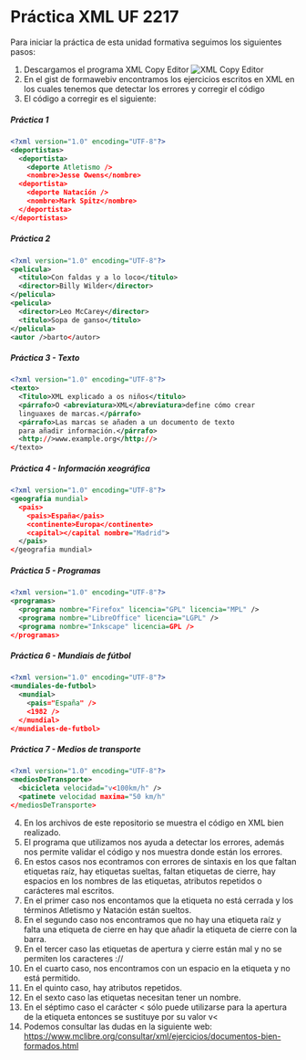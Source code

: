 # Práctica XML UF 2217

Para iniciar la práctica de esta unidad formativa seguimos los siguientes pasos:

1. Descargamos el programa XML Copy Editor
![XML Copy Editor](https://i.ibb.co/W2jxWrX/Captura-de-pantalla-2022-05-12-125734.png)
2. En el gist de formawebiv encontramos los ejercicios escritos en XML en los cuales tenemos que detectar los errores y corregir el código
3. El código a corregir es el siguiente:

##### Práctica 1

```xml
<?xml version="1.0" encoding="UTF-8"?>
<deportistas>
  <deportista>
    <deporte Atletismo />
    <nombre>Jesse Owens</nombre>
  <deportista>
    <deporte Natación />
    <nombre>Mark Spitz</nombre>
  </deportista>
</deportistas>
```

##### Práctica 2

```xml
<?xml version="1.0" encoding="UTF-8"?>
<pelicula>
  <titulo>Con faldas y a lo loco</titulo>
  <director>Billy Wilder</director>
</pelicula>
<pelicula>
  <director>Leo McCarey</director>
  <titulo>Sopa de ganso</titulo>
</pelicula>
<autor />barto</autor>
```

##### Práctica 3 - Texto

```xml
<?xml version="1.0" encoding="UTF-8"?>
<texto>
  <Titulo>XML explicado a os niños</titulo>
  <párrafo>O <abreviatura>XML</abreviatura>define cómo crear
  linguaxes de marcas.</párrafo>
  <párrafo>Las marcas se añaden a un documento de texto
  para añadir información.</párrafo>
  <http://>www.example.org</http://>
</texto>
```

##### Práctica 4 - Información xeográfica

```xml
<?xml version="1.0" encoding="UTF-8"?>
<geografia mundial>
  <pais>
    <pais>España</pais>
    <continente>Europa</continente>
    <capital></capital nombre="Madrid">
  </pais>
</geografia mundial>
```

##### Práctica 5 - Programas

```xml
<?xml version="1.0" encoding="UTF-8"?>
<programas>
  <programa nombre="Firefox" licencia="GPL" licencia="MPL" />
  <programa nombre="LibreOffice" licencia="LGPL" />
  <programa nombre="Inkscape" licencia=GPL />
</programas>
```

##### Práctica 6 - Mundiais de fútbol

```xml
<?xml version="1.0" encoding="UTF-8"?>
<mundiales-de-futbol>
  <mundial>
    <pais="España" />
    <1982 />
  </mundial>
</mundiales-de-futbol>
```

##### Práctica 7 - Medios de transporte

```xml
<?xml version="1.0" encoding="UTF-8"?>
<mediosDeTransporte>
  <bicicleta velocidad="v<100km/h" />
  <patinete velocidad maxima="50 km/h"
</mediosDeTransporte>

```

4. En los archivos de este repositorio se muestra el código en XML bien realizado.
5. El programa que utilizamos nos ayuda a detectar los errores, además nos permite validar el código y nos muestra donde están los errores.
6. En estos casos nos econtramos con errores de sintaxis en los que faltan etiquetas raíz, hay etiquetas sueltas, faltan etiquetas de cierre, hay espacios en los nombres de las etiquetas, atributos repetidos o carácteres mal escritos.
7. En el primer caso nos encontamos que la etiqueta <deportista> no está cerrada y los términos Atletismo y Natación están sueltos.
8. En el segundo caso nos encontramos que no hay una etiqueta raíz y falta una etiqueta de cierre en <autor> hay que añadir la etiqueta de cierre con la barra.
9. En el tercer caso las etiquetas de apertura y cierre están mal y no se permiten los caracteres ://
10. En el cuarto caso, nos encontramos con un espacio en la etiqueta y no está permitido.
11. En el quinto caso, hay atributos repetidos.
12. En el sexto caso las etiquetas necesitan tener un nombre.
13. En el séptimo caso el carácter <  sólo puede utilizarse para la apertura de la etiqueta entonces se sustituye por su valor v&lt;
14. Podemos consultar las dudas en la siguiente web: <https://www.mclibre.org/consultar/xml/ejercicios/documentos-bien-formados.html>
